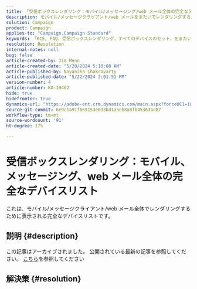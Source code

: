 ```yaml
---
title: 「受信ボックスレンダリング：モバイル/メッセージング/web メール全体の完全なデバイスリスト」
description: モバイル/メッセージクライアント/web メールをまたいでレンダリングするためにデバイスリストが表示されるAdobe Campaign Standardの問題を解決する方法を説明します。
solution: Campaign
product: Campaign
applies-to: "Campaign,Campaign Standard"
keywords: 「KCS, FAQ，受信ボックスレンダリング，すべてのデバイスのセット，をまたいだレンダリング，モバイル，メッセージングクライアント，web メール，ACS, AC, Adobe Campaign, Adobe Campaign Standard」
resolution: Resolution
internal-notes: null
bug: false
article-created-by: Jim Menn
article-created-date: "5/20/2024 5:10:08 AM"
article-published-by: Nayanika Chakravarty
article-published-date: "5/22/2024 3:01:51 PM"
version-number: 4
article-number: KA-19462
hide: true
hidefromtoc: true
dynamics-url: "https://adobe-ent.crm.dynamics.com/main.aspx?forceUCI=1&pagetype=entityrecord&etn=knowledgearticle&id=26b95038-6716-ef11-9f8a-6045bd006268"
source-git-commit: 6e9c1a91f069153e633bd1a5eb8a8fb45363bd87
workflow-type: tm+mt
source-wordcount: '91'
ht-degree: 17%

---
```


# 受信ボックスレンダリング：モバイル、メッセージング、web メール全体の完全なデバイスリスト


これは、モバイル/メッセージクライアント/web メール全体でレンダリングするために表示される完全なデバイスリストです。

## 説明 {#description}

この記事はアーカイブされました。 公開されている最新の記事を参照してください。 [こちら](https://experienceleague.adobe.com/search.html?lang=ja#sort=relevancy)を参照してください

## 解決策 {#resolution}

